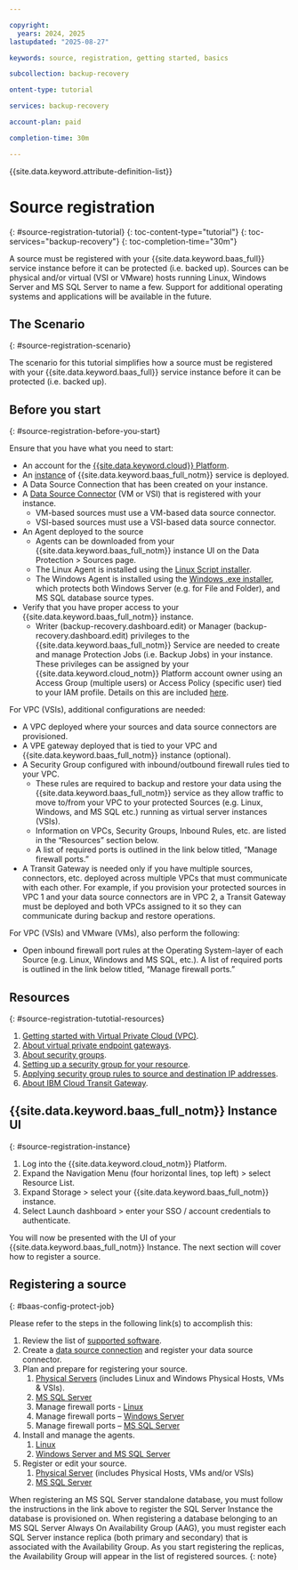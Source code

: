 ```yaml
---

copyright:
  years: 2024, 2025
lastupdated: "2025-08-27"

keywords: source, registration, getting started, basics

subcollection: backup-recovery

ontent-type: tutorial

services: backup-recovery

account-plan: paid

completion-time: 30m

---
```


{{site.data.keyword.attribute-definition-list}}

# Source registration
{: #source-registration-tutorial}
{: toc-content-type="tutorial"}
{: toc-services="backup-recovery"}
{: toc-completion-time="30m"}

A source must be registered with your {{site.data.keyword.baas_full}} service instance before it can be protected (i.e. backed up). Sources can be physical and/or virtual (VSI or VMware) hosts running Linux, Windows Server and MS SQL Server to name a few. Support for additional operating systems and applications will be available in the future.

## The Scenario
{: #source-registration-scenario}

The scenario for this tutorial simplifies how a source must be registered with your {{site.data.keyword.baas_full}} service instance before it can be protected (i.e. backed up).

## Before you start
{: #source-registration-before-you-start}

Ensure that you have what you need to start:

- An account for the [{{site.data.keyword.cloud}} Platform](https://cloud.ibm.com).
- An [instance](/docs/backup-recovery?topic=backup-recovery-getting-started-backup-recovery#baas-provision-instance) of {{site.data.keyword.baas_full_notm}} service is deployed.
- A Data Source Connection that has been created on your instance.
- A [Data Source Connector](/docs/backup-recovery?topic=backup-recovery-deploy_data_source_connector) (VM or VSI) that is registered with your instance.
  - VM-based sources must use a VM-based data source connector.
  - VSI-based sources must use a VSI-based data source connector.
- An Agent deployed to the source
  - Agents can be downloaded from your {{site.data.keyword.baas_full_notm}} instance UI on the Data Protection > Sources page.
  - The Linux Agent is installed using the [Linux Script installer](/docs/backup-recovery?topic=backup-recovery-install-and-manage-the-agent-on-linux-servers).
  - The Windows Agent is installed using the [Windows .exe installer](/docs/backup-recovery?topic=backup-recovery-install_and_manage_the_agent_on_windows_servers), which protects both Windows Server (e.g. for File and Folder), and MS SQL database source types.
- Verify that you have proper access to your {{site.data.keyword.baas_full_notm}} instance.
  - Writer (backup-recovery.dashboard.edit) or Manager (backup-recovery.dashboard.edit) privileges to the {{site.data.keyword.baas_full_notm}} Service are needed to create and manage Protection Jobs (i.e. Backup Jobs) in your instance. These privileges can be assigned by your {{site.data.keyword.cloud_notm}} Platform account owner using an Access Group (multiple users) or Access Policy (specific user) tied to your IAM profile. Details on this are included [here](/docs/backup-recovery?topic=backup-recovery-iam-docs-template&interface=ui).

For VPC (VSIs), additional configurations are needed:

- A VPC deployed where your sources and data source connectors are provisioned.
- A VPE gateway deployed that is tied to your VPC and {{site.data.keyword.baas_full_notm}} instance (optional).
- A Security Group configured with inbound/outbound firewall rules tied to your VPC.
  - These rules are required to backup and restore your data using the {{site.data.keyword.baas_full_notm}} service as they allow traffic to move to/from your VPC to your protected Sources (e.g. Linux, Windows, and MS SQL etc.) running as virtual server instances (VSIs).
  - Information on VPCs, Security Groups, Inbound Rules, etc. are listed in the “Resources” section below.
  - A list of required ports is outlined in the link below titled, “Manage firewall ports.”
- A Transit Gateway is needed only if you have multiple sources, connectors, etc. deployed across multiple VPCs that must communicate with each other. For example, if you provision your protected sources in VPC 1 and your data source connectors are in VPC 2, a Transit Gateway must be deployed and both VPCs assigned to it so they can communicate during backup and restore operations.

For VPC (VSIs) and VMware (VMs), also perform the following:

- Open inbound firewall port rules at the Operating System-layer of each Source (e.g. Linux, Windows and MS SQL, etc.). A list of required ports is outlined in the link below titled, “Manage firewall ports.”

## Resources
{: #source-registration-tutotial-resources}

1. [Getting started with Virtual Private Cloud (VPC)](/docs/vpc?topic=vpc-getting-started).
2. [About virtual private endpoint gateways](/docs/vpc?topic=vpc-about-vpe).
3. [About security groups](/docs/vpc?topic=vpc-using-security-groups).
4. [Setting up a security group for your resource](/docs/vpc?topic=vpc-configuring-the-security-group).
5. [Applying security group rules to source and destination IP addresses](/docs/vpc?topic=vpc-security-groups-rules).
6. [About IBM Cloud Transit Gateway](/docs/transit-gateway?topic=transit-gateway-about).

## {{site.data.keyword.baas_full_notm}} Instance UI
{: #source-registration-instance}

1. Log into the {{site.data.keyword.cloud_notm}} Platform.
2. Expand the Navigation Menu (four horizontal lines, top left) > select Resource List.
3. Expand Storage > select your {{site.data.keyword.baas_full_notm}} instance.
4. Select Launch dashboard > enter your SSO / account credentials to authenticate.

You will now be presented with the UI of your {{site.data.keyword.baas_full_notm}} Instance. The next section will cover how to register a source.

## Registering a source
{: #baas-config-protect-job}

Please refer to the steps in the following link(s) to accomplish this:

1. Review the list of [supported software](/docs/backup-recovery?topic=backup-recovery-supported_software).
2. Create a [data source connection](/docs/backup-recovery?topic=backup-recovery-deploy_data_source_connector) and register your data source connector.
3. Plan and prepare for registering your source.
   1. [Physical Servers](/docs/backup-recovery?topic=backup-recovery-plan_and_prepare_for_physical_server_protection) (includes Linux and Windows Physical Hosts, VMs & VSIs).
   2. [MS SQL Server](/docs/backup-recovery?topic=backup-recovery-requirements_for_microsoft_sql_server_protection)
   3. Manage firewall ports - [Linux](/docs/backup-recovery?topic=backup-recovery-manage_firewall_ports)
   4. Manage firewall ports – [Windows Server](/docs/backup-recovery?topic=backup-recovery-install_and_manage_the_agent_on_windows_servers)
   5. Manage firewall ports – [MS SQL Server](/docs/backup-recovery?topic=backup-recovery-requirements_for_microsoft_sql_server_protection)
4. Install and manage the agents.
   1. [Linux](/docs/backup-recovery?topic=backup-recovery-install-and-manage-the-agent-on-linux-servers)
   2. [ Windows Server and MS SQL Server](/docs/backup-recovery?topic=backup-recovery-install_and_manage_the_agent_on_windows_servers)
5. Register or edit your source.
   1. [Physical Server](/docs/backup-recovery?topic=backup-recovery-ensure-adequate-privileges-overview) (includes Physical Hosts, VMs and/or VSIs)
   2. [MS SQL Server](/docs/backup-recovery?topic=backup-recovery-set_up_standalone_microsoft_sql_server_or_microsoft_sql_server_ags)

When registering an MS SQL Server standalone database, you must follow the instructions in the link above to register the SQL Server Instance the database is provisioned on. When registering a database belonging to an MS SQL Server Always On Availability Group (AAG), you must register each SQL Server instance replica (both primary and secondary) that is associated with the Availability Group. As you start registering the replicas, the Availability Group will appear in the list of registered sources.
{: note}
